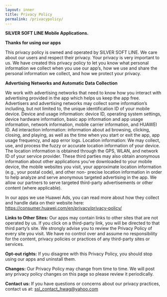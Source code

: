```yaml
---
layout: inner
title: Privacy Policy
permalink: /privacypolicy/
---
```

<b>SILVER SOFT LINE Mobile Applications.
 
Thanks for using our apps</b>

 

This privacy policy is owned and operated by SILVER SOFT LINE. We care about our users and respect their privacy. Your privacy is very important to us. We have created this privacy policy to let you know what personal information we collect when you use our app’s, how we use and share the personal information we collect, and how we protect your privacy.

<b>Advertising Networks and Automatic Data Collection</b>

We work with advertising networks that need to know how you interact with advertising provided in the app which helps us keep the app free. Advertisers and advertising networks may collect some information’s including, but not limited to, the unique identification ID of your mobile device.
Device and usage information: device ID, operating system settings, device hardware information, basic app information and app usage information, network information, mobile carrier information, and HUAWEI ID.
Ad interaction information: information about ad browsing, clicking, closing, and playing, as well as the time when you start or exit the app, app usage frequency, and app error logs.
Location information: We may collect, use, and process the fuzzy or accurate location information of your device. The location information is obtained through the GPS, WLAN, and network ID of your service provider.
These third parties may also obtain anonymous information about other applications you’ve downloaded to your mobile device, the mobile websites you visit, your approximate location information (e.g., your postal code), and other non- precise location information in order to help analyze and serve anonymous targeted advertising in the app. We allow our partners to serve targeted third-party advertisements or other content (where applicable). 


In our apps we use Huawei Ads, you can read more about how they collect and handle data on their website here:  
https://consumer.huawei.com/en/privacy/privacy-policy/


<b>Links to Other Sites:</b>
Our apps may contain links to other sites that are not operated by us. If you click on a third-party link, you will be directed to that third party’s site. We strongly advise you to review the Privacy Policy of every site you visit.
We have no control over and assume no responsibility for the content, privacy policies or practices of any third-party sites or services.

<b>Opt-out rights:</b>
If you disagree with this Privacy Policy, you should stop using our apps and uninstall them.

<b>Changes:</b>
Our Privacy Policy may change from time to time. We will post any privacy policy changes on this page so please review it periodically.

<b>Contact us:</b>
If you have questions or concerns about our privacy practices, contact us at: ssl_contact_hwag@yahoo.com
